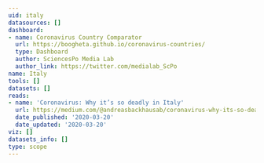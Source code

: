 ```yaml
---
uid: italy
datasources: []
dashboard:
- name: Coronavirus Country Comparator
  url: https://boogheta.github.io/coronavirus-countries/
  type: Dashboard
  author: SciencesPo Media Lab
  author_link: https://twitter.com/medialab_ScPo
name: Italy
tools: []
datasets: []
reads:
- name: 'Coronavirus: Why it’s so deadly in Italy'
  url: https://medium.com/@andreasbackhausab/coronavirus-why-its-so-deadly-in-italy-c4200a15a7bf
  date_published: '2020-03-20'
  date_updated: '2020-03-20'
viz: []
datasets_info: []
type: scope
---
```


